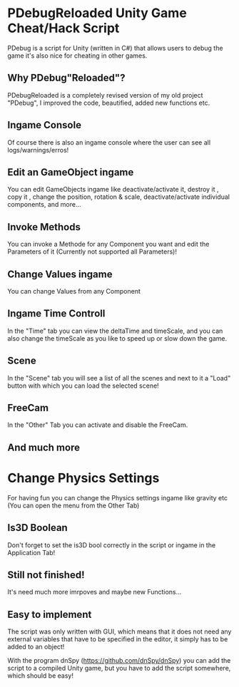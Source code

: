 
# PDebugReloaded Unity Game Cheat/Hack Script
PDebug is a script for Unity (written in C#) that allows users to debug the game it's also nice for cheating in other games.

## Why PDebug"Reloaded"?
PDebugReloaded is a completely revised version of my old project "PDebug", I improved the code, beautified, added new functions etc.

## Ingame Console
Of course there is also an ingame console where the user can see all logs/warnings/erros!

## Edit an GameObject ingame
You can edit GameObjects ingame like deactivate/activate it, destroy it , copy it , change the position, rotation & scale, deactivate/activate individual components,
and more...

## Invoke Methods
You can invoke a Methode for any Component you want and edit the Parameters of it (Currently not supported all Parameters)!

## Change Values ingame
You can change Values from any Component

## Ingame Time Controll
In the "Time" tab you can view the deltaTime and timeScale, and you can also change the timeScale as you like to speed up or slow down the game.

## Scene
In the "Scene" tab you will see a list of all the scenes and next to it a "Load" button with which you can load the selected scene!

## FreeCam
In the "Other" Tab you can activate and disable the FreeCam.

## And much more

# Change Physics Settings
For having fun you can change the Physics settings ingame like gravity etc (You can open the menu from the Other Tab)

## Is3D Boolean
Don't forget to set the is3D bool correctly in the script or ingame in the Application Tab!

## Still not finished!
It's need much more imrpoves and maybe new Functions...

## Easy to implement
The script was only written with GUI, which means that it does not need any external variables that have to be specified in the editor, it simply has to be added to an object!

With the program dnSpy (https://github.com/dnSpy/dnSpy) you can add the script to a compiled Unity game, but you have to add the script somewhere, which should be easy!
